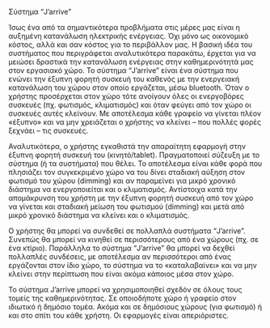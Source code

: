 Σύστημα “J’arrive”

Ίσως ένα από τα σημαντικότερα προβλήματα στις μέρες μας είναι η αυξημένη κατανάλωση ηλεκτρικής ενέργειας. Όχι μόνο ως οικονομικό κόστος, αλλά και σαν κόστος για το περιβάλλον μας. Η βασική ιδέα του συστήματος που περιγράφεται αναλυτικότερα παρακάτω, έρχεται για να μειώσει δραστικά την κατανάλωση ενέργειας στην καθημερινότητά μας στον εργασιακό χώρο. Το σύστημα “J’arrive” είναι ένα σύστημα που ενώνει την έξυπνη φορητή συσκευή του καθενός με την ενεργειακή κατανάλωση του χώρου στον οποίο εργάζεται, μέσω bluetooth. Όταν ο χρήστης προσέρχεται στον χώρο τότε ανοίγουν όλες οι ενεργοβόρες συσκευές (πχ. φωτισμός, κλιματισμός) και όταν φεύγει από τον χώρο οι συσκευές αυτές κλείνουν. Με αποτέλεσμα κάθε γραφείο να γίνεται πλέον «έξυπνο» και να μην χρειάζεται ο χρήστης να κλείνει – που πολλές φορές ξεχνάει – τις συσκευές.

Αναλυτικότερα, o χρήστης εγκαθιστά την απαραίτητη εφαρμογή στην έξυπνη φορητή συσκευή του (κινητό/tablet). Πραγματοποιεί σύζευξη με το σύστημα (ή τα συστήματα) που θέλει. Το αποτέλεσμα είναι κάθε φορά που πλησιάζει τον συγκεκριμένο χώρο να του δίνει σταδιακή αύξηση στον φωτισμό του χώρου (dimming) και αν παραμείνει για μικρό χρονικό διάστημα να ενεργοποιείται και ο κλιματισμός. Αντίστοιχα κατά την απομάκρυνση του χρήστη με την έξυπνη φορητή συσκευή από τον χώρο να γίνεται και σταδιακή μείωση του φωτισμού (dimming) και μετά από μικρό χρονικό διάστημα να κλείνει και ο κλιματισμός.

Ο χρήστης θα μπορεί να συνδεθεί σε πολλαπλά συστήματα “J’arrive”. Συνεπώς θα μπορεί να κινηθεί σε περισσότερους από ένα χώρους (πχ. σε ένα κτίριο). Παράλληλα το σύστημα “J’arrive” θα μπορεί να δεχθεί πολλαπλές συνδέσεις, με αποτέλεσμα αν περισσότεροι από ένας εργάζονται στον ίδιο χώρο, το σύστημα να το «καταλαβαίνει» και να μην κλείνει στην περίπτωση που είναι ακόμα κάποιος μέσα στον χώρο.

Το σύστημα J’arrive μπορεί να χρησιμοποιηθεί σχεδόν σε όλους τους τομείς της καθημερινότητας. Σε οποιοδήποτε χώρο ή γραφείο στον ιδιωτικό ή δημόσιο τομέα. Ακόμα και σε δημόσιους χώρους (για φωτισμό) ή και στο σπίτι του κάθε χρήστη. Οι εφαρμογές είναι απεριόριστες.
